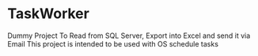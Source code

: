 # TaskWorker
Dummy Project To Read from SQL Server, Export into Excel and send it via Email
This project is intended to be used with OS schedule tasks

